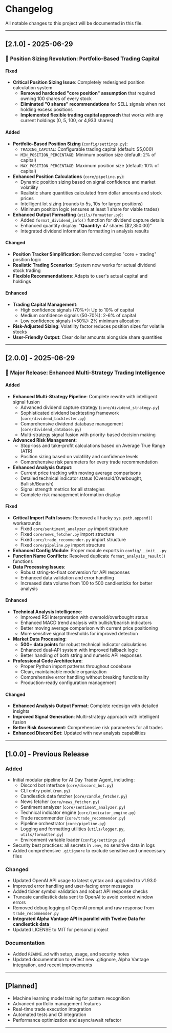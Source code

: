 # Changelog

All notable changes to this project will be documented in this file.

---

## [2.1.0] - 2025-06-29

### 🎯 **Position Sizing Revolution: Portfolio-Based Trading Capital**

#### Fixed
- **Critical Position Sizing Issue**: Completely redesigned position calculation system
  - **Removed hardcoded "core position" assumption** that required owning 100 shares of every stock
  - **Eliminated "0 shares" recommendations** for SELL signals when not holding excess positions
  - **Implemented flexible trading capital approach** that works with any current holdings (0, 5, 100, or 4,933 shares)

#### Added
- **Portfolio-Based Position Sizing** (`config/settings.py`):
  - `TRADING_CAPITAL`: Configurable trading capital (default: $5,000)
  - `MIN_POSITION_PERCENTAGE`: Minimum position size (default: 2% of capital)
  - `MAX_POSITION_PERCENTAGE`: Maximum position size (default: 10% of capital)
- **Enhanced Position Calculations** (`core/pipeline.py`):
  - Dynamic position sizing based on signal confidence and market volatility
  - Realistic share quantities calculated from dollar amounts and stock prices
  - Intelligent lot sizing (rounds to 5s, 10s for larger positions)
  - Minimum position logic (ensures at least 1 share for viable trades)
- **Enhanced Output Formatting** (`utils/formatter.py`):
  - Added `format_dividend_info()` function for dividend capture details
  - Enhanced quantity display: "**Quantity:** 47 shares ($2,350.00)"
  - Integrated dividend information formatting in analysis results

#### Changed
- **Position Tracker Simplification**: Removed complex "core + trading" position logic
- **Realistic Trading Scenarios**: System now works for actual dividend stock trading
- **Flexible Recommendations**: Adapts to user's actual capital and holdings

#### Enhanced
- **Trading Capital Management**: 
  - High confidence signals (70%+): Up to 10% of capital
  - Medium confidence signals (50-70%): 2-6% of capital
  - Low confidence signals (<50%): 2% minimum allocation
- **Risk-Adjusted Sizing**: Volatility factor reduces position sizes for volatile stocks
- **User-Friendly Output**: Clear dollar amounts alongside share quantities

---

## [2.0.0] - 2025-06-29

### 🚀 **Major Release: Enhanced Multi-Strategy Trading Intelligence**

#### Added
- **Enhanced Multi-Strategy Pipeline**: Complete rewrite with intelligent signal fusion
  - Advanced dividend capture strategy (`core/dividend_strategy.py`)
  - Sophisticated dividend backtesting framework (`core/dividend_backtester.py`)
  - Comprehensive dividend database management (`core/dividend_database.py`)
  - Multi-strategy signal fusion with priority-based decision making
- **Advanced Risk Management**: 
  - Stop-loss and take-profit calculations based on Average True Range (ATR)
  - Position sizing based on volatility and confidence levels
  - Comprehensive risk parameters for every trade recommendation
- **Enhanced Analysis Output**:
  - Current price tracking with moving average comparisons
  - Detailed technical indicator status (Oversold/Overbought, Bullish/Bearish)
  - Signal strength metrics for all strategies
  - Complete risk management information display

#### Fixed
- **Critical Import Path Issues**: Removed all hacky `sys.path.append()` workarounds
  - Fixed `core/sentiment_analyzer.py` import structure
  - Fixed `core/news_fetcher.py` import structure  
  - Fixed `core/trade_recommender.py` import structure
  - Fixed `core/pipeline.py` import structure
- **Enhanced Config Module**: Proper module exports in `config/__init__.py`
- **Function Name Conflicts**: Resolved duplicate `format_analysis_result()` functions
- **Data Processing Issues**: 
  - Robust string-to-float conversion for API responses
  - Enhanced data validation and error handling
  - Increased data volume from 100 to 500 candlesticks for better analysis

#### Enhanced
- **Technical Analysis Intelligence**:
  - Improved RSI interpretation with oversold/overbought status
  - Enhanced MACD trend analysis with bullish/bearish indicators
  - Better moving average comparison with current price positioning
  - More sensitive signal thresholds for improved detection
- **Market Data Processing**:
  - **500+ data points** for robust technical indicator calculations
  - Enhanced dual-API system with improved fallback logic
  - Better handling of both string and numeric API responses
- **Professional Code Architecture**:
  - Proper Python import patterns throughout codebase
  - Clean, maintainable module organization
  - Comprehensive error handling without breaking functionality
  - Production-ready configuration management

#### Changed
- **Enhanced Analysis Output Format**: Complete redesign with detailed insights
- **Improved Signal Generation**: Multi-strategy approach with intelligent fusion
- **Better Risk Assessment**: Comprehensive risk parameters for all trades
- **Enhanced Discord Bot**: Updated with new analysis capabilities

---

## [1.0.0] - Previous Release

### Added
- Initial modular pipeline for AI Day Trader Agent, including:
  - Discord bot interface (`core/discord_bot.py`)
  - CLI entry point (`run.py`)
  - Candlestick data fetcher (`core/candle_fetcher.py`)
  - News fetcher (`core/news_fetcher.py`)
  - Sentiment analyzer (`core/sentiment_analyzer.py`)
  - Technical indicator engine (`core/indicator_engine.py`)
  - Trade recommender (`core/trade_recommender.py`)
  - Pipeline orchestrator (`core/pipeline.py`)
  - Logging and formatting utilities (`utils/logger.py`, `utils/formatter.py`)
  - Environment variable loader (`config/settings.py`)
- Security best practices: all secrets in `.env`, no sensitive data in logs
- Added comprehensive `.gitignore` to exclude sensitive and unnecessary files

### Changed
- Updated OpenAI API usage to latest syntax and upgraded to v1.93.0
- Improved error handling and user-facing error messages
- Added ticker symbol validation and robust API response checks
- Truncate candlestick data sent to OpenAI to avoid context window errors
- Removed debug logging of OpenAI prompt and raw response from `trade_recommender.py`
- **Integrated Alpha Vantage API in parallel with Twelve Data for candlestick data**
- Updated LICENSE to MIT for personal project

### Documentation
- Added `README.md` with setup, usage, and security notes
- Updated documentation to reflect new .gitignore, Alpha Vantage integration, and recent improvements

---

## [Planned]
- Machine learning model training for pattern recognition
- Advanced portfolio management features
- Real-time trade execution integration
- Automated tests and CI integration
- Performance optimization and async/await refactor

---
